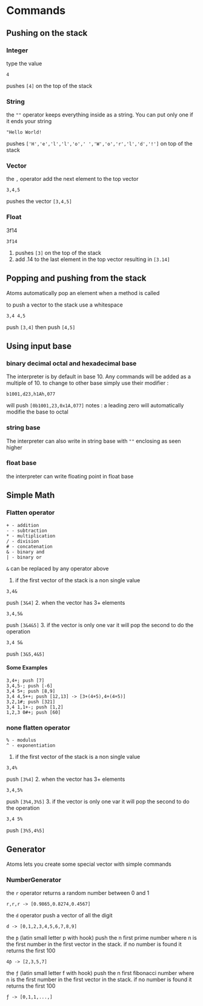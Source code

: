 # Commands
## Pushing on the stack
### Integer
type the value
```
4
```
pushes `[4]` on the top of the stack


### String
the `""` operator keeps everything inside as a string. You can put only one if it ends your string
```
"Hello World!
```
pushes `['H','e','l','l','o',' ','W','o','r','l','d','!']` on top of the stack

### Vector
the `,` operator add the next element to the top vector
```
3,4,5
```
pushes the vector `[3,4,5]`

### Float
3f14
```
3f14
```
1. pushes `[3]` on the top of the stack
2. add .14 to the last element in the top vector resulting in `[3.14]`

## Popping and pushing from the stack

Atoms automatically pop an element when a method is called

to push a vector to the stack use a whitespace
```
3,4 4,5
```
push `[3,4]` then push `[4,5]`

## Using input base

### binary decimal octal and hexadecimal base

The interpreter is by default in base 10. Any commands will be added as a multiple of 10.
to change to other base simply use their modifier :
```
b1001,d23,h1Ah,077
```
will push `[0b1001,23,0x1A,077]`
notes : a leading zero will automatically modifie the base to octal

### string base
The interpreter can also write in string base with `""` enclosing as seen higher

### float base
the interpreter can write floating point in float base

## Simple Math

### Flatten operator
```
+ - addition
- - subtraction
* - multiplication
/ - division
# - concatenation
& - binary and
| - binary or
```
`&` can be replaced by any operator above
1. if the first vector of the stack is a non single value
```
3,4&
```
push `[3&4]`
2. when the vector has 3+ elements
```
3,4,5&
```
push `[3&4&5]`
3. if the vector is only one var it will pop the second to do the operation
```
3,4 5&
```
push `[3&5,4&5]`
#### Some Examples
```
3,4+; push [7]
3,4,5-; push [-6]
3,4 5+; push [8,9]
3,4 4,5++; push [12,13] -> [3+(4+5),4+(4+5)]
3,2,1#; push [321]
3,4 1,1+-; push [1,2]
1,2,3 0#+; push [60]
```
### none flatten operator
```
% - modulus
^ - exponentiation
```
1. if the first vector of the stack is a non single value
```
3,4%
```
push `[3%4]`
2. when the vector has 3+ elements
```
3,4,5%
```
push `[3%4,3%5]`
3. if the vector is only one var it will pop the second to do the operation
```
3,4 5%
```
push `[3%5,4%5]`

## Generator

Atoms lets you create some special vector with simple commands

### NumberGenerator
the `r` operator returns a random number between 0 and 1
```
r,r,r -> [0.9865,0.8274,0.4567]
```
the `d` operator push a vector of all the digit
```
d -> [0,1,2,3,4,5,6,7,8,9]
```
the `ƥ` (latin small letter p with hook) push the n first prime number where n is the first number in the first vector in the stack. if no number is found it returns the first 100
```
4ƥ -> [2,3,5,7]
```
the `ƒ` (latin small letter f with hook) push the n first fibonacci number where n is the first number in the first vector in the stack. if no number is found it returns the first 100
```
ƒ -> [0,1,1,...,]
```
